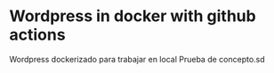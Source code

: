 # Wordpress in docker with  github actions
Wordpress dockerizado para trabajar en local
Prueba de concepto.sd